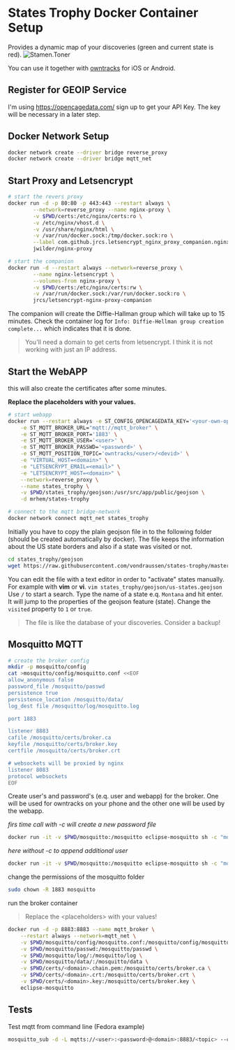 # States Trophy Docker Container Setup
Provides a dynamic map of your discoveries (green and current state is red). 
![Stamen.Toner](https://imgur.com/Rojcvnq.png)

You can use it together with [owntracks](https://owntracks.org) for iOS or Android.

## Register for GEOIP Service
I'm using https://opencagedata.com/
sign up to get your API Key. The key will be necessary in a later step.

## Docker Network Setup
``` bash
docker network create --driver bridge reverse_proxy
docker network create --driver bridge mqtt_net
```

## Start Proxy and Letsencrypt
``` bash
# start the revers proxy
docker run -d -p 80:80 -p 443:443 --restart always \
        --network=reverse_proxy --name nginx-proxy \
        -v $PWD/certs:/etc/nginx/certs:ro \
        -v /etc/nginx/vhost.d \
        -v /usr/share/nginx/html \
        -v /var/run/docker.sock:/tmp/docker.sock:ro \
        --label com.github.jrcs.letsencrypt_nginx_proxy_companion.nginx_proxy=true \
        jwilder/nginx-proxy

# start the companion
docker run -d --restart always --network=reverse_proxy \
        --name nginx-letsencrypt \
        --volumes-from nginx-proxy \
        -v $PWD/certs:/etc/nginx/certs:rw \
        -v /var/run/docker.sock:/var/run/docker.sock:ro \
        jrcs/letsencrypt-nginx-proxy-companion
```
The companion will create the Diffie-Hallman group which will take up to 15 minutes.
Check the container log for `Info: Diffie-Hellman group creation complete...` which indicates that it is done.

> You'll need a domain to get certs from letsencrypt. I think it is not working with just an IP address.

## Start the WebAPP
this will also create the certificates after some minutes.

**Replace the placeholders with your values.**
``` bash
# start webapp
docker run --restart always -e ST_CONFIG_OPENCAGEDATA_KEY='<your-own-opencage-api-key>' \
    -e ST_MQTT_BROKER_URL="mqtt://mqtt_broker" \
    -e ST_MQTT_BROKER_PORT='1883' \
    -e ST_MQTT_BROKER_USER='<user>' \
    -e ST_MQTT_BROKER_PASSWD='<password>' \
    -e ST_MQTT_POSITION_TOPIC='owntracks/<user>/<devid>' \
    -e "VIRTUAL_HOST=<domain>" \
    -e "LETSENCRYPT_EMAIL=<email>" \
    -e "LETSENCRYPT_HOST=<domain>" \
    --network=reverse_proxy \
    --name states_trophy \
    -v $PWD/states_trophy/geojson:/usr/src/app/public/geojson \
    -d mrhem/states-trophy

# connect to the mqtt bridge-network
docker network connect mqtt_net states_trophy
```
Initially you have to copy the plain geojson file in to the following folder (should be created automatically by docker). The file keeps the information about the US state borders and also if a state was visited or not.
``` bash
cd states_trophy/geojson
wget https://raw.githubusercontent.com/vondraussen/states-trophy/master/public/geojson/us-states_blank.geojson -O us-states.geojson
```
You can edit the file with a text editor in order to "activate" states manually. For example with **vim** or **vi**.
`vim states_trophy/geojson/us-states.geojson`
Use `/` to start a search. Type the name of a state e.q. `Montana` and hit enter. It will jump to the properties of the geojson feature (state). Change the `visited` property to `1` or `true`.

> The file is like the database of your discoveries. Consider a backup!

## Mosquitto MQTT
``` bash
# create the broker config
mkdir -p mosquitto/config
cat >mosquitto/config/mosquitto.conf <<EOF
allow_anonymous false
password_file /mosquitto/passwd
persistence true
persistence_location /mosquitto/data/
log_dest file /mosquitto/log/mosquitto.log

port 1883

listener 8883
cafile /mosquitto/certs/broker.ca
keyfile /mosquitto/certs/broker.key
certfile /mosquitto/certs/broker.crt

# websockets will be proxied by nginx
listener 8083
protocol websockets
EOF
```

Create user's and password's (e.q. user and webapp) for the broker. One will be used for owntracks on your phone and the other one will be used by the webapp.

*firs time call with -c will create a new password file*
``` bash
docker run -it -v $PWD/mosquitto:/mosquitto eclipse-mosquitto sh -c "mosquitto_passwd -c /mosquitto/passwd webapp"
```
*here without -c to append additional user*
``` bash
docker run -it -v $PWD/mosquitto:/mosquitto eclipse-mosquitto sh -c "mosquitto_passwd /mosquitto/passwd user"
```

change the permissions of the mosquitto folder
``` bash
sudo chown -R 1883 mosquitto
```

run the broker container

> Replace the \<placeholders\> with your values!
``` bash
docker run -d -p 8883:8883 --name mqtt_broker \
    --restart always --network=mqtt_net \
    -v $PWD/mosquitto/config/mosquitto.conf:/mosquitto/config/mosquitto.conf \
    -v $PWD/mosquitto/passwd:/mosquitto/passwd \
    -v $PWD/mosquitto/log/:/mosquitto/log \
    -v $PWD/mosquitto/data/:/mosquitto/data \
    -v $PWD/certs/<domain>.chain.pem:/mosquitto/certs/broker.ca \
    -v $PWD/certs/<domain>.crt:/mosquitto/certs/broker.crt \
    -v $PWD/certs/<domain>.key:/mosquitto/certs/broker.key \
    eclipse-mosquitto
```

## Tests
Test mqtt from command line (Fedora example)
``` bash
mosquitto_sub -d -L mqtts://<user>:<password>@<domain>:8883/<topic> --cafile /etc/pki/ca-trust/extracted/openssl/ca-bundle.trust.crt
```

